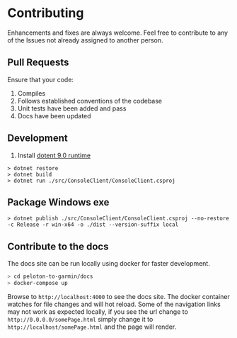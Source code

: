 # Contributing

Enhancements and fixes are always welcome. Feel free to contribute to any of the Issues not already assigned to another person.

## Pull Requests

Ensure that your code:

1. Compiles
1. Follows established conventions of the codebase
1. Unit tests have been added and pass
1. Docs have been updated

## Development

1. Install [dotent 9.0 runtime](https://dotnet.microsoft.com/download/dotnet/9.0/runtime)

```
> dotnet restore
> dotnet build
> dotnet run ./src/ConsoleClient/ConsoleClient.csproj
```

## Package Windows exe
```
> dotnet publish ./src/ConsoleClient/ConsoleClient.csproj --no-restore -c Release -r win-x64 -o ./dist --version-suffix local
```

## Contribute to the docs

The docs site can be run locally using docker for faster development.

```bash
> cd peloton-to-garmin/docs
> docker-compose up
```

Browse to `http://localhost:4000` to see the docs site. The docker container watches for file changes and will hot reload.  Some of the navigation links may not work as expected locally, if you see the url change to `http://0.0.0.0/somePage.html` simply change it to `http://localhost/somePage.html` and the page will render.
